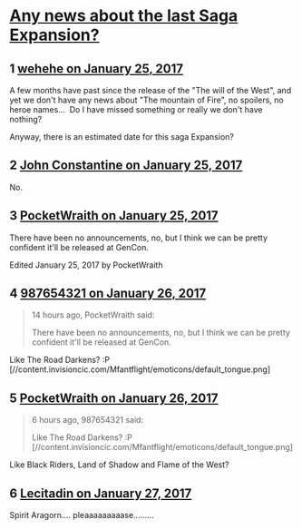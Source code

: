 # [Any news about the last Saga Expansion?](https://community.fantasyflightgames.com/topic/240845-any-news-about-the-last-saga-expansion/)

## 1 [wehehe on January 25, 2017](https://community.fantasyflightgames.com/topic/240845-any-news-about-the-last-saga-expansion/?do=findComment&comment=2607986)

A few months have past since the release of the "The will of the West", and yet we don't have any news about "The mountain of Fire", no spoilers, no heroe names...  Do I have missed something or really we don't have nothing?

Anyway, there is an estimated date for this saga Expansion?

## 2 [John Constantine on January 25, 2017](https://community.fantasyflightgames.com/topic/240845-any-news-about-the-last-saga-expansion/?do=findComment&comment=2607997)

No.

## 3 [PocketWraith on January 25, 2017](https://community.fantasyflightgames.com/topic/240845-any-news-about-the-last-saga-expansion/?do=findComment&comment=2608355)

There have been no announcements, no, but I think we can be pretty confident it'll be released at GenCon.

Edited January 25, 2017 by PocketWraith

## 4 [987654321 on January 26, 2017](https://community.fantasyflightgames.com/topic/240845-any-news-about-the-last-saga-expansion/?do=findComment&comment=2609723)

> 14 hours ago, PocketWraith said:
> 
> There have been no announcements, no, but I think we can be pretty confident it'll be released at GenCon.

Like The Road Darkens? :P [//content.invisioncic.com/Mfantflight/emoticons/default_tongue.png]

## 5 [PocketWraith on January 26, 2017](https://community.fantasyflightgames.com/topic/240845-any-news-about-the-last-saga-expansion/?do=findComment&comment=2610027)

> 6 hours ago, 987654321 said:
> 
> Like The Road Darkens? :P [//content.invisioncic.com/Mfantflight/emoticons/default_tongue.png]

Like Black Riders, Land of Shadow and Flame of the West?

## 6 [Lecitadin on January 27, 2017](https://community.fantasyflightgames.com/topic/240845-any-news-about-the-last-saga-expansion/?do=findComment&comment=2611912)

Spirit Aragorn.... pleaaaaaaaaase.........


